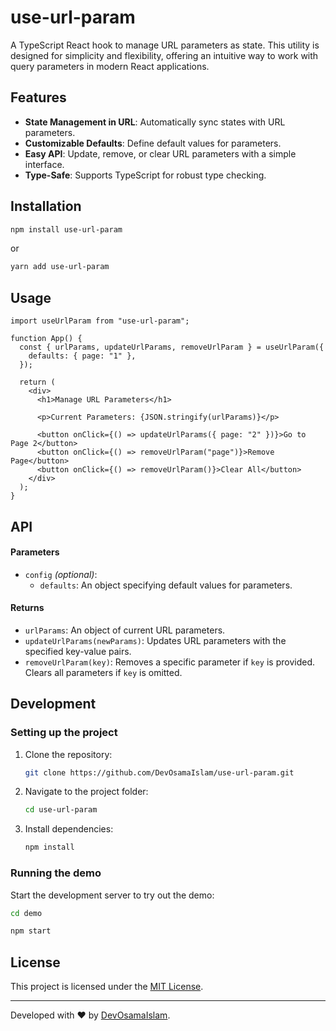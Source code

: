 # use-url-param

A TypeScript React hook to manage URL parameters as state. This utility is designed for simplicity and flexibility, offering an intuitive way to work with query parameters in modern React applications.

## Features
- **State Management in URL**: Automatically sync states with URL parameters.
- **Customizable Defaults**: Define default values for parameters.
- **Easy API**: Update, remove, or clear URL parameters with a simple interface.
- **Type-Safe**: Supports TypeScript for robust type checking.

## Installation

```bash
npm install use-url-param
```

or

```bash
yarn add use-url-param
```

## Usage

```tsx
import useUrlParam from "use-url-param";

function App() {
  const { urlParams, updateUrlParams, removeUrlParam } = useUrlParam({
    defaults: { page: "1" },
  });

  return (
    <div>
      <h1>Manage URL Parameters</h1>

      <p>Current Parameters: {JSON.stringify(urlParams)}</p>

      <button onClick={() => updateUrlParams({ page: "2" })}>Go to Page 2</button>
      <button onClick={() => removeUrlParam("page")}>Remove Page</button>
      <button onClick={() => removeUrlParam()}>Clear All</button>
    </div>
  );
}
```

## API

#### Parameters
- `config` *(optional)*:
  - `defaults`: An object specifying default values for parameters.

#### Returns
- `urlParams`: An object of current URL parameters.
- `updateUrlParams(newParams)`: Updates URL parameters with the specified key-value pairs.
- `removeUrlParam(key)`: Removes a specific parameter if `key` is provided. Clears all parameters if `key` is omitted.

## Development

### Setting up the project

1. Clone the repository:
   ```bash
   git clone https://github.com/DevOsamaIslam/use-url-param.git
   ```

2. Navigate to the project folder:
   ```bash
   cd use-url-param
   ```

3. Install dependencies:
   ```bash
   npm install
   ```

### Running the demo

Start the development server to try out the demo:
```bash
cd demo

npm start
```

## License

This project is licensed under the [MIT License](LICENSE).

---

Developed with ❤️ by [DevOsamaIslam](https://github.com/DevOsamaIslam).

